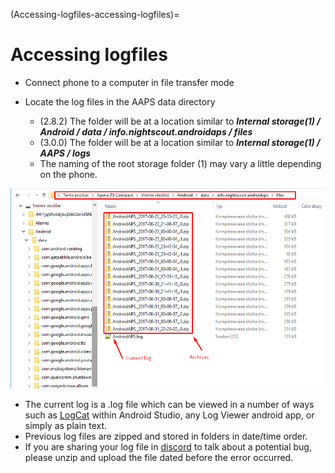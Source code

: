 (Accessing-logfiles-accessing-logfiles)=
# Accessing logfiles

* Connect phone to a computer in file transfer mode
* Locate the log files in the AAPS data directory

   * (2.8.2) The folder will be at a location similar to ***Internal storage(1) / Android / data / info.nightscout.androidaps / files***
   * (3.0.0) The folder will be at a location similar to ***Internal storage(1) / AAPS / logs***
   * The naming of the root storage folder (1) may vary a little depending on the phone.

![logs](../images/aapslog.png)

* The current log is a .log file which can be viewed in a number of ways such as [LogCat](https://developer.android.com/studio/debug/am-logcat.html) within Android Studio, any Log Viewer android app, or simply as plain text.
* Previous log files are zipped and stored in folders in date/time order.
* If you are sharing your log file in [discord](https://discord.gg/4fQUWHZ4Mw) to talk about a potential bug, please unzip and upload the file dated before the error occurred.
